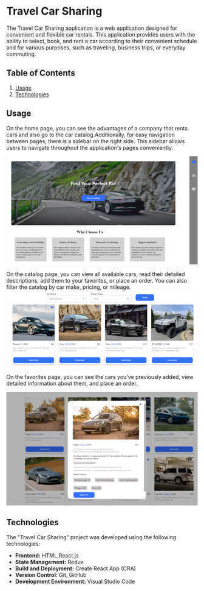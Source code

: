 # Travel Car Sharing

The Travel Car Sharing application is a web application designed for convenient
and flexible car rentals. This application provides users with the ability to
select, book, and rent a car according to their convenient schedule and for
various purposes, such as traveling, business trips, or everyday commuting.

## Table of Contents

1. [Usage](#Usage)
2. [Technologies](#Technologies)

## Usage

On the home page, you can see the advantages of a company that rents cars and
also go to the car catalog.Additionally, for easy navigation between pages,
there is a sidebar on the right side. This sidebar allows users to navigate
throughout the application's pages conveniently.

![Home Page](./src/images/assets/home.png)

On the catalog page, you can view all available cars, read their detailed
descriptions, add them to your favorites, or place an order. You can also filter
the catalog by car make, pricing, or mileage.
![Catalog Page](./src/images/assets/catalog.png)

On the favorites page, you can see the cars you've previously added, view
detailed information about them, and place an order.

![Modal](./src/images/assets/modal.png)

## Technologies

The "Travel Car Sharing" project was developed using the following technologies:

- **Frontend:** HTML,React.js
- **State Management:** Redux
- **Build and Deployment:** Create React App (CRA)
- **Version Control:** Git, GitHub
- **Development Environment:** Visual Studio Code
